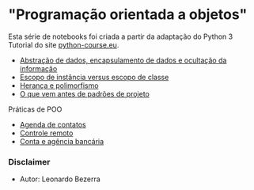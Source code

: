 # "Programação orientada a objetos"

Esta série de notebooks foi criada a partir da adaptação do Python 3 Tutorial do site [python-course.eu](https://www.python-course.eu/python3_object_oriented_programming.php).

* [Abstração de dados, encapsulamento de dados e ocultação da informação](oop/oop01.ipynb)
* [Escopo de instância versus escopo de classe](oop/oop02.ipynb)
* [Herança e polimorfismo](oop/oop03.ipynb)
* [O que vem antes de padrões de projeto](oop/oop04.ipynb)

Práticas de POO
* [Agenda de contatos](oop/examples/address-book.ipynb)
* [Controle remoto](oop/examples/tv-remote.ipynb)
* [Conta e agência bancária](oop/examples/bank-account.ipynb)

### Disclaimer
* Autor: Leonardo Bezerra
